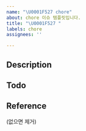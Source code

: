 ```yaml
---
name: "\U0001F527 chore"
about: chore 이슈 템플릿입니다.
title: "\U0001F527 "
labels: chore
assignees: ''

---
```


## Description

## Todo

## Reference
(없으면 제거)
